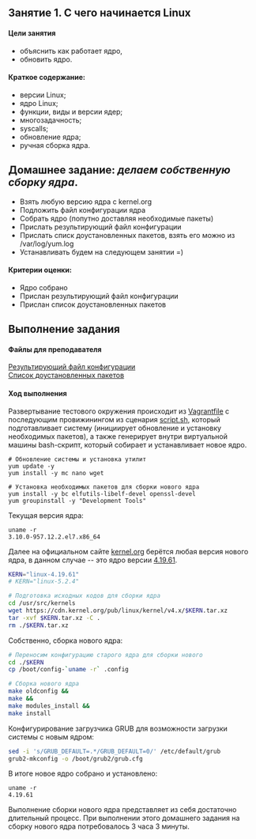 
## Занятие 1. С чего начинается Linux ##

#### Цели занятия
- объяснить как работает ядро,
- обновить ядро.

#### Краткое содержание:
- версии Linux;
- ядро Linux;
- функции, виды и версии ядер;
- многозадачность;
- syscalls;
- обновление ядра;
- ручная сборка ядра.

## Домашнее задание: *делаем собственную сборку ядра*.
- Взять любую версию ядра с kernel.org
- Подложить файл конфигурации ядра
- Собрать ядро (попутно доставляя необходимые пакеты)
- Прислать результирующий файл конфигурации
- Прислать списк доустановленных пакетов, взять его можно из /var/log/yum.log
- Устанавливать будем на следующем занятии =)

#### Критерии оценки:
- Ядро собрано
- Прислан результирующий файл конфигурации
- Прислан список доустановленных пакетов


## Выполнение задания
#### Файлы для преподавателя  
[Результирующий файл конфигурации](https://github.com/che-a/OTUS_LinuxAdministrator/blob/master/lesson_01/config-4.19.61)  
[Список доустановленных пакетов](https://github.com/che-a/OTUS_LinuxAdministrator/blob/master/lesson_01/yum.log)

#### Ход выполнения
Развертывание тестового окружения происходит из [Vagrantfile](https://github.com/che-a/OTUS_LinuxAdministrator/blob/master/lesson_01/Vagrantfile) с последующим провижинингом из сценария [script.sh](https://github.com/che-a/OTUS_LinuxAdministrator/blob/master/lesson_01/script.sh), который подготавливает систему (инициирует обновление и установку необходимых пакетов), а также генерирует внутри виртуальной машины bash-скрипт, который собирает и устанавливает новое ядро.
```console
# Обновление системы и установка утилит
yum update -y
yum install -y mc nano wget

# Установка необходимых пакетов для сборки нового ядра
yum install -y bc elfutils-libelf-devel openssl-devel
yum groupinstall -y "Development Tools"
```
Текущая версия ядра:
```console
uname -r
3.10.0-957.12.2.el7.x86_64
```
Далее на официальном сайте [kernel.org](https://www.kernel.org/) берётся любая версия нового ядра, в данном случае -- это ядро версии [4.19.61](https://cdn.kernel.org/pub/linux/kernel/v4.x/linux-4.19.61.tar.xz).
```bash
KERN="linux-4.19.61"
# KERN="linux-5.2.4"

# Подготовка исходных кодов для сборки ядра
cd /usr/src/kernels
wget https://cdn.kernel.org/pub/linux/kernel/v4.x/$KERN.tar.xz
tar -xvf $KERN.tar.xz -C .
rm ./$KERN.tar.xz
```
Собственно, сборка нового ядра:
```bash
# Переносим конфигурацию старого ядра для сборки нового
cd ./$KERN
cp /boot/config-`uname -r` .config

# Сборка нового ядра
make oldconfig &&
make &&
make modules_install &&
make install
```
Конфигурирование загрузчика GRUB для возможности загрузки системы с новым ядром:
```bash
sed -i 's/GRUB_DEFAULT=.*/GRUB_DEFAULT=0/' /etc/default/grub
grub2-mkconfig -o /boot/grub2/grub.cfg
```
В итоге новое ядро собрано и установлено:
```console
uname -r
4.19.61
```
Выполнение сборки нового ядра представляет из себя достаточно длительный процесс. При выполнении этого домашнего задания на сборку нового ядра потребовалось 3 часа 3 минуты.
